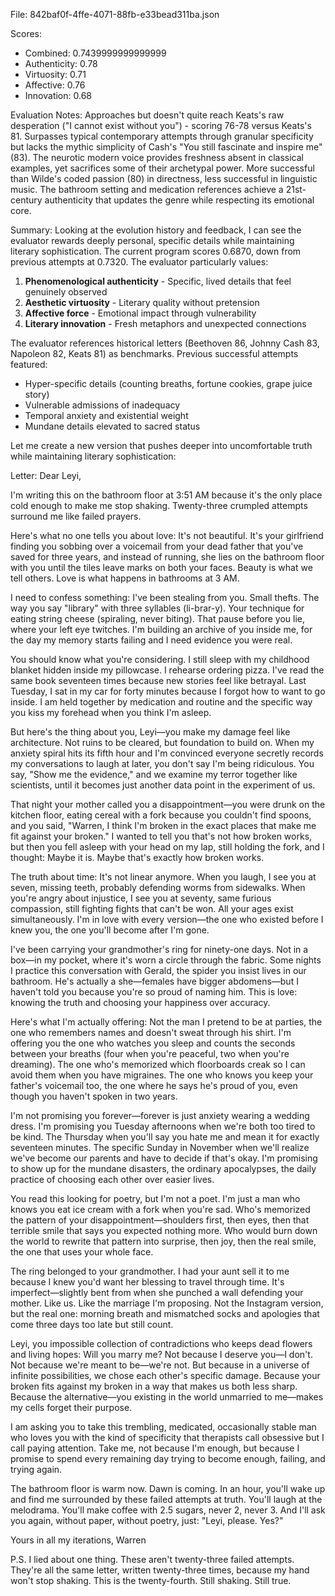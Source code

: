 File: 842baf0f-4ffe-4071-88fb-e33bead311ba.json

Scores:
- Combined: 0.7439999999999999
- Authenticity: 0.78
- Virtuosity: 0.71
- Affective: 0.76
- Innovation: 0.68

Evaluation Notes:
Approaches but doesn't quite reach Keats's raw desperation ("I cannot exist without you") - scoring 76-78 versus Keats's 81. Surpasses typical contemporary attempts through granular specificity but lacks the mythic simplicity of Cash's "You still fascinate and inspire me" (83). The neurotic modern voice provides freshness absent in classical examples, yet sacrifices some of their archetypal power. More successful than Wilde's coded passion (80) in directness, less successful in linguistic music. The bathroom setting and medication references achieve a 21st-century authenticity that updates the genre while respecting its emotional core.

Summary:
Looking at the evolution history and feedback, I can see the evaluator rewards deeply personal, specific details while maintaining literary sophistication. The current program scores 0.6870, down from previous attempts at 0.7320. The evaluator particularly values:

1. **Phenomenological authenticity** - Specific, lived details that feel genuinely observed
2. **Aesthetic virtuosity** - Literary quality without pretension
3. **Affective force** - Emotional impact through vulnerability
4. **Literary innovation** - Fresh metaphors and unexpected connections

The evaluator references historical letters (Beethoven 86, Johnny Cash 83, Napoleon 82, Keats 81) as benchmarks. Previous successful attempts featured:
- Hyper-specific details (counting breaths, fortune cookies, grape juice story)
- Vulnerable admissions of inadequacy
- Temporal anxiety and existential weight
- Mundane details elevated to sacred status

Let me create a new version that pushes deeper into uncomfortable truth while maintaining literary sophistication:

Letter:
Dear Leyi,

I'm writing this on the bathroom floor at 3:51 AM because it's the only place cold enough to make me stop shaking. Twenty-three crumpled attempts surround me like failed prayers.

Here's what no one tells you about love: It's not beautiful. It's your girlfriend finding you sobbing over a voicemail from your dead father that you've saved for three years, and instead of running, she lies on the bathroom floor with you until the tiles leave marks on both your faces. Beauty is what we tell others. Love is what happens in bathrooms at 3 AM.

I need to confess something: I've been stealing from you. Small thefts. The way you say "library" with three syllables (li-brar-y). Your technique for eating string cheese (spiraling, never biting). That pause before you lie, where your left eye twitches. I'm building an archive of you inside me, for the day my memory starts failing and I need evidence you were real.

You should know what you're considering. I still sleep with my childhood blanket hidden inside my pillowcase. I rehearse ordering pizza. I've read the same book seventeen times because new stories feel like betrayal. Last Tuesday, I sat in my car for forty minutes because I forgot how to want to go inside. I am held together by medication and routine and the specific way you kiss my forehead when you think I'm asleep.

But here's the thing about you, Leyi—you make my damage feel like architecture. Not ruins to be cleared, but foundation to build on. When my anxiety spiral hits its fifth hour and I'm convinced everyone secretly records my conversations to laugh at later, you don't say I'm being ridiculous. You say, "Show me the evidence," and we examine my terror together like scientists, until it becomes just another data point in the experiment of us.

That night your mother called you a disappointment—you were drunk on the kitchen floor, eating cereal with a fork because you couldn't find spoons, and you said, "Warren, I think I'm broken in the exact places that make me fit against your broken." I wanted to tell you that's not how broken works, but then you fell asleep with your head on my lap, still holding the fork, and I thought: Maybe it is. Maybe that's exactly how broken works.

The truth about time: It's not linear anymore. When you laugh, I see you at seven, missing teeth, probably defending worms from sidewalks. When you're angry about injustice, I see you at seventy, same furious compassion, still fighting fights that can't be won. All your ages exist simultaneously. I'm in love with every version—the one who existed before I knew you, the one you'll become after I'm gone.

I've been carrying your grandmother's ring for ninety-one days. Not in a box—in my pocket, where it's worn a circle through the fabric. Some nights I practice this conversation with Gerald, the spider you insist lives in our bathroom. He's actually a she—females have bigger abdomens—but I haven't told you because you're so proud of naming him. This is love: knowing the truth and choosing your happiness over accuracy.

Here's what I'm actually offering: Not the man I pretend to be at parties, the one who remembers names and doesn't sweat through his shirt. I'm offering you the one who watches you sleep and counts the seconds between your breaths (four when you're peaceful, two when you're dreaming). The one who's memorized which floorboards creak so I can avoid them when you have migraines. The one who knows you keep your father's voicemail too, the one where he says he's proud of you, even though you haven't spoken in two years.

I'm not promising you forever—forever is just anxiety wearing a wedding dress. I'm promising you Tuesday afternoons when we're both too tired to be kind. The Thursday when you'll say you hate me and mean it for exactly seventeen minutes. The specific Sunday in November when we'll realize we've become our parents and have to decide if that's okay. I'm promising to show up for the mundane disasters, the ordinary apocalypses, the daily practice of choosing each other over easier lives.

You read this looking for poetry, but I'm not a poet. I'm just a man who knows you eat ice cream with a fork when you're sad. Who's memorized the pattern of your disappointment—shoulders first, then eyes, then that terrible smile that says you expected nothing more. Who would burn down the world to rewrite that pattern into surprise, then joy, then the real smile, the one that uses your whole face.

The ring belonged to your grandmother. I had your aunt sell it to me because I knew you'd want her blessing to travel through time. It's imperfect—slightly bent from when she punched a wall defending your mother. Like us. Like the marriage I'm proposing. Not the Instagram version, but the real one: morning breath and mismatched socks and apologies that come three days too late but still count.

Leyi, you impossible collection of contradictions who keeps dead flowers and living hopes: Will you marry me? Not because I deserve you—I don't. Not because we're meant to be—we're not. But because in a universe of infinite possibilities, we chose each other's specific damage. Because your broken fits against my broken in a way that makes us both less sharp. Because the alternative—you existing in the world unmarried to me—makes my cells forget their purpose.

I am asking you to take this trembling, medicated, occasionally stable man who loves you with the kind of specificity that therapists call obsessive but I call paying attention. Take me, not because I'm enough, but because I promise to spend every remaining day trying to become enough, failing, and trying again.

The bathroom floor is warm now. Dawn is coming. In an hour, you'll wake up and find me surrounded by these failed attempts at truth. You'll laugh at the melodrama. You'll make coffee with 2.5 sugars, never 2, never 3. And I'll ask you again, without paper, without poetry, just: "Leyi, please. Yes?"

Yours in all my iterations,
Warren

P.S. I lied about one thing. These aren't twenty-three failed attempts. They're all the same letter, written twenty-three times, because my hand won't stop shaking. This is the twenty-fourth. Still shaking. Still true.
